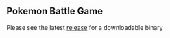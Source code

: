 ## Pokemon Battle Game

Please see the latest <a href='https://github.com/elesian/pokemon-battler-CLI/releases'>release</a> for a downloadable binary 
